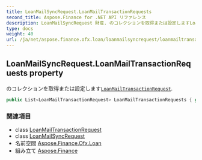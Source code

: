 ```yaml
---
title: LoanMailSyncRequest.LoanMailTransactionRequests
second_title: Aspose.Finance for .NET API リファレンス
description: LoanMailSyncRequest 財産. のコレクションを取得または設定しますLoanMailTransactionRequest.
type: docs
weight: 40
url: /ja/net/aspose.finance.ofx.loan/loanmailsyncrequest/loanmailtransactionrequests/
---
```

## LoanMailSyncRequest.LoanMailTransactionRequests property

のコレクションを取得または設定します[`LoanMailTransactionRequest`](../../loanmailtransactionrequest/).

```csharp
public List<LoanMailTransactionRequest> LoanMailTransactionRequests { get; set; }
```

### 関連項目

* class [LoanMailTransactionRequest](../../loanmailtransactionrequest/)
* class [LoanMailSyncRequest](../)
* 名前空間 [Aspose.Finance.Ofx.Loan](../../loanmailsyncrequest/)
* 組み立て [Aspose.Finance](../../../)



